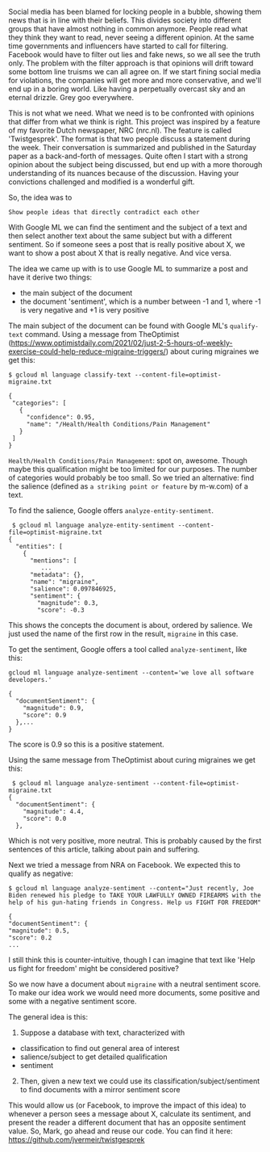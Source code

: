 Social media has been blamed for locking people in a bubble, showing them news that is in line with their beliefs. 
This divides society into different groups that have almost nothing in common anymore. People read what they think they want to read, never seeing a different opinion. 
At the same time governments and influencers have started to call for filtering. Facebook would have to filter out lies and fake news, so we all see the truth only. 
The problem with the filter approach is that opinions will drift toward some bottom line truisms we can all agree on. 
If we start fining social media for violations, the companies will get more and more conservative, and we'll end up in a boring world. Like having a perpetually overcast sky and an eternal drizzle. Grey goo everywhere.

This is not what we need. What we need is to be confronted with opinions that differ from what we think is right. 
This project was inspired by a feature of my favorite Dutch newspaper, NRC (nrc.nl). The feature is called 'Twistgesprek'. The format is that two 
people discuss a statement during the week. Their conversation is summarized and published in the Saturday paper as a back-and-forth of messages. 
Quite often I start with a strong opinion about the subject being discussed, but end up with a more thorough understanding of its nuances because of the discussion.
Having your convictions challenged and modified is a wonderful gift.

So, the idea was to
```
Show people ideas that directly contradict each other
```

With Google ML we can find the sentiment and the subject of a text and then select another text about the same subject but with a different sentiment.
So if someone sees a post that is really positive about X, we want to show a post about X that is really negative.
And vice versa.

The idea we came up with is to use Google ML to summarize a post and have it derive two things:
- the main subject of the document
- the document 'sentiment', which is a number between -1 and 1, where -1 is very negative and +1 is very positive

The main subject of the document can be found with Google ML's `qualify-text` command. Using a message from TheOptimist (https://www.optimistdaily.com/2021/02/just-2-5-hours-of-weekly-exercise-could-help-reduce-migraine-triggers/)
about curing migraines we get this:

```
$ gcloud ml language classify-text --content-file=optimist-migraine.txt

{
 "categories": [
   {
     "confidence": 0.95,
     "name": "/Health/Health Conditions/Pain Management"
   }
 ]
}
```

`Health/Health Conditions/Pain Management`: spot on, awesome. Though maybe this qualification might be too limited for our purposes. The number of categories would probably be too small. 
So we tried an alternative: find the salience (defined as `a striking point or feature` by m-w.com) of a text.

To find the salience, Google offers `analyze-entity-sentiment`. 

```
 $ gcloud ml language analyze-entity-sentiment --content-file=optimist-migraine.txt
{
  "entities": [
    {
      "mentions": [
         ...
      "metadata": {},
      "name": "migraine",
      "salience": 0.097846925,
      "sentiment": {
        "magnitude": 0.3,
        "score": -0.3

```

This shows the concepts the document is about, ordered by salience. We just used the name of the first row in the result, `migraine` in this case.

To get the sentiment, Google offers a tool called `analyze-sentiment`, like this:

```
gcloud ml language analyze-sentiment --content='we love all software developers.'

{
  "documentSentiment": {
    "magnitude": 0.9,
    "score": 0.9
  },...
}
```

The score is 0.9 so this is a positive statement. 

Using the same message from TheOptimist about curing migraines we get this: 

```
 $ gcloud ml language analyze-sentiment --content-file=optimist-migraine.txt
{
  "documentSentiment": {
    "magnitude": 4.4,
    "score": 0.0
  },
```

Which is not very positive, more neutral. This is probably caused by the first sentences of this article, talking about pain and suffering.

Next we tried a message from NRA on Facebook. We expected this to qualify as negative:

```
$ gcloud ml language analyze-sentiment --content="Just recently, Joe Biden renewed his pledge to TAKE YOUR LAWFULLY OWNED FIREARMS with the help of his gun-hating friends in Congress. Help us FIGHT FOR FREEDOM"

{
"documentSentiment": {
"magnitude": 0.5,
"score": 0.2
...
```
I still think this is counter-intuitive, though I can imagine that text like 'Help us fight for freedom' might be considered positive?

So we now have a document about `migraine` with a neutral sentiment score. To make our idea work we would need more documents, some positive and some with a negative sentiment score.

The general idea is this:
1. Suppose a database with text, characterized with
  - classification to find out general area of interest
  - salience/subject to get detailed qualification
  - sentiment
2. Then, given a new text we could use its classification/subject/sentiment to find documents with a mirror sentiment score

This would allow us (or Facebook, to improve the impact of this idea) to whenever a person sees a message about X, calculate its sentiment, and present the reader a different document that has an opposite sentiment value. 
So, Mark, go ahead and reuse our code. You can find it here: https://github.com/jvermeir/twistgesprek